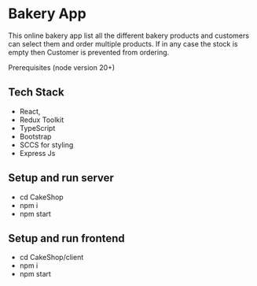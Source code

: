 # Bakery App

This online bakery app list all the different bakery products and customers can select them and order multiple products. If in any case the stock is empty then Customer is prevented from ordering.

Prerequisites
(node version 20+)

## Tech Stack

- React,
- Redux Toolkit
- TypeScript
- Bootstrap
- SCCS for styling
- Express Js

## Setup and run server

- cd CakeShop
- npm i
- npm start

## Setup and run frontend

- cd CakeShop/client
- npm i
- npm start
